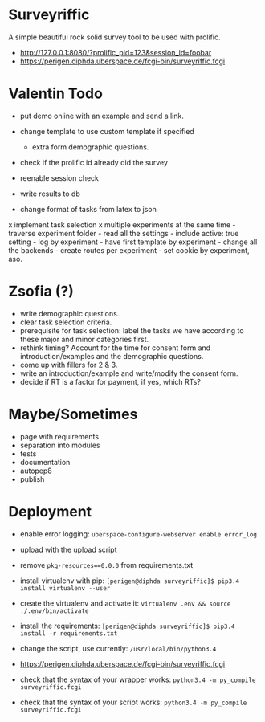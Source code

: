 # Surveyriffic

A simple beautiful rock solid survey tool to be used with prolific.

 - <http://127.0.0.1:8080/?prolific_pid=123&session_id=foobar>
 - <https://perigen.diphda.uberspace.de/fcgi-bin/surveyriffic.fcgi>

# Valentin Todo

 - put demo online with an example and send a link.

 - change template to use custom template if specified
     - extra form demographic questions.
 - check if the prolific id already did the survey
 - reenable session check
 - write results to db
 - change format of tasks from latex to json

 x implement task selection
 x multiple experiments at the same time
     - traverse experiment folder
         - read all the settings
         - include active: true setting
         - log by experiment
         - have first template by experiment
     - change all the backends
         - create routes per experiment
         - set cookie by experiment, aso.

# Zsofia (?)

- write demographic questions.
- clear task selection criteria.
- prerequisite for task selection: label the tasks we have according to these major and minor categories first.
- rethink timing? Account for the time for consent form and introduction/examples and the demographic questions.
- come up with fillers for 2 & 3.
- write an introduction/example and write/modify the consent form.
- decide if RT is a factor for payment, if yes, which RTs?

# Maybe/Sometimes

 - page with requirements
 - separation into modules
 - tests
 - documentation
 - autopep8
 - publish

# Deployment

 - enable error logging: ``uberspace-configure-webserver enable error_log``
 - upload with the upload script
 - remove ``pkg-resources==0.0.0`` from requirements.txt
 - install virtualenv with pip: ``[perigen@diphda surveyriffic]$ pip3.4 install virtualenv --user``
 - create the virtualenv and activate it: ``virtualenv .env && source ./.env/bin/activate``
 - install the requirements: ``[perigen@diphda surveyriffic]$ pip3.4 install -r requirements.txt``

 - change the script, use currently: ``/usr/local/bin/python3.4``
 - https://perigen.diphda.uberspace.de/fcgi-bin/surveyriffic.fcgi

 - check that the syntax of your wrapper works: ``python3.4 -m py_compile surveyriffic.fcgi``
 - check that the syntax of your script works: ``python3.4 -m py_compile surveyriffic.fcgi``
